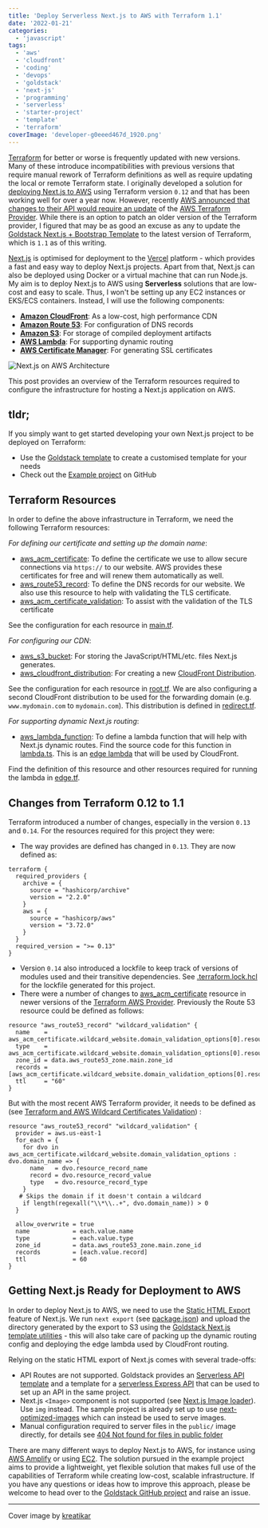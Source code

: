 ```yaml
---
title: 'Deploy Serverless Next.js to AWS with Terraform 1.1'
date: '2022-01-21'
categories:
  - 'javascript'
tags:
  - 'aws'
  - 'cloudfront'
  - 'coding'
  - 'devops'
  - 'goldstack'
  - 'next-js'
  - 'programming'
  - 'serverless'
  - 'starter-project'
  - 'template'
  - 'terraform'
coverImage: 'developer-g0eeed467d_1920.png'
---
```


[Terraform](https://www.terraform.io/) for better or worse is frequently updated with new versions. Many of these introduce incompatibilities with previous versions that require manual rework of Terraform definitions as well as require updating the local or remote Terraform state. I originally developed a solution for [deploying Next.js to AWS](https://maxrohde.com/2021/01/30/deploy-next-js-to-aws/) using Terraform version `0.12` and that has been working well for over a year now. However, recently [AWS announced that changes to their API would require an update](https://github.com/goldstack/goldstack/issues/57) of the [AWS Terraform Provider](https://registry.terraform.io/providers/hashicorp/aws/latest/docs). While there is an option to patch an older version of the Terraform provider, I figured that may be as good an excuse as any to update the [Goldstack Next.js + Bootstrap Template](https://goldstack.party/templates/nextjs-bootstrap) to the latest version of Terraform, which is `1.1` as of this writing.

[Next.js](https://nextjs.org/) is optimised for deployment to the [Vercel](https://vercel.com/) platform - which provides a fast and easy way to deploy Next.js projects. Apart from that, Next.js can also be deployed using Docker or a virtual machine that can run Node.js. My aim is to deploy Next.js to AWS using **Serverless** solutions that are low-cost and easy to scale. Thus, I won't be setting up any EC2 instances or EKS/ECS containers. Instead, I will use the following components:

- [**Amazon CloudFront**](https://aws.amazon.com/cloudfront/): As a low-cost, high performance CDN
- [**Amazon Route 53**](https://aws.amazon.com/route53/): For configuration of DNS records
- [**Amazon S3**](https://aws.amazon.com/s3/): For storage of compiled deployment artifacts
- [**AWS Lambda**](https://aws.amazon.com/lambda/): For supporting dynamic routing
- [**AWS Certificate Manager**](https://aws.amazon.com/certificate-manager/): For generating SSL certificates

![Next.js on AWS Architecture](https://cdn.goldstack.party/img/202201/aws_next_js_architecture.svg)

This post provides an overview of the Terraform resources required to configure the infrastructure for hosting a Next.js application on AWS.

## tldr;

If you simply want to get started developing your own Next.js project to be deployed on Terraform:

- Use the [Goldstack template](https://goldstack.party/templates/nextjs-bootstrap) to create a customised template for your needs
- Check out the [Example project](https://github.com/mxro/nextjs_aws_terraform#readme) on GitHub

## Terraform Resources

In order to define the above infrastructure in Terraform, we need the following Terraform resources:

_For defining our certificate and setting up the domain name_:

- [aws_acm_certificate](https://registry.terraform.io/providers/hashicorp/aws/latest/docs/resources/acm_certificate): To define the certificate we use to allow secure connections via `https://` to our website. AWS provides these certificates for free and will renew them automatically as well.
- [aws_route53_record](https://registry.terraform.io/providers/hashicorp/aws/latest/docs/resources/route53_record): To define the DNS records for our website. We also use this resource to help with validating the TLS certificate.
- [aws_acm_certificate_validation](https://registry.terraform.io/providers/hashicorp/aws/latest/docs/resources/acm_certificate_validation): To assist with the validation of the TLS certificate

See the configuration for each resource in [main.tf](https://github.com/mxro/nextjs_aws_terraform/blob/master/packages/app-nextjs-bootstrap/infra/aws/main.tf).

_For configuring our CDN_:

- [aws_s3_bucket](https://registry.terraform.io/providers/hashicorp/aws/latest/docs/resources/s3_bucket): For storing the JavaScript/HTML/etc. files Next.js generates.
- [aws_cloudfront_distribution](https://registry.terraform.io/providers/hashicorp/aws/latest/docs/resources/cloudfront_distribution): For creating a new [CloudFront Distribution](https://docs.aws.amazon.com/AmazonCloudFront/latest/DeveloperGuide/distribution-working-with.html).

See the configuration for each resource in [root.tf](https://github.com/mxro/nextjs_aws_terraform/blob/master/packages/app-nextjs-bootstrap/infra/aws/root.tf). We are also configuring a second CloudFront distribution to be used for the forwarding domain (e.g. `www.mydomain.com` to `mydomain.com`). This distribution is defined in [redirect.tf](https://github.com/mxro/nextjs_aws_terraform/blob/master/packages/app-nextjs-bootstrap/infra/aws/redirect.tf).

_For supporting dynamic Next.js routing_:

- [aws_lambda_function](https://registry.terraform.io/providers/hashicorp/aws/latest/docs/resources/lambda_function): To define a lambda function that will help with Next.js dynamic routes. Find the source code for this function in [lambda.ts](https://github.com/mxro/nextjs_aws_terraform/blob/master/packages/app-nextjs-bootstrap/src/utils/routing/lambda.ts). This is an [edge lambda](https://aws.amazon.com/lambda/edge/) that will be used by CloudFront.

Find the definition of this resource and other resources required for running the lambda in [edge.tf](https://github.com/mxro/nextjs_aws_terraform/blob/master/packages/app-nextjs-bootstrap/infra/aws/edge.tf).

## Changes from Terraform 0.12 to 1.1

Terraform introduced a number of changes, especially in the version `0.13` and `0.14`. For the resources required for this project they were:

- The way provides are defined has changed in `0.13`. They are now defined as:

```hcl
terraform {
  required_providers {
    archive = {
      source = "hashicorp/archive"
      version = "2.2.0"
    }
    aws = {
      source = "hashicorp/aws"
      version = "3.72.0"
    }
  }
  required_version = ">= 0.13"
}
```

- Version `0.14` also introduced a lockfile to keep track of versions of modules used and their transitive dependencies. See [.terraform.lock.hcl](https://github.com/mxro/nextjs_aws_terraform/blob/master/packages/app-nextjs-bootstrap/infra/aws/.terraform.lock.hcl) for the lockfile generated for this project.
- There were a number of changes to [aws_acm_certificate](https://registry.terraform.io/providers/hashicorp/aws/latest/docs/resources/acm_certificate) resource in newer versions of the [Terraform AWS Provider](https://registry.terraform.io/providers/hashicorp/aws/latest). Previously the Route 53 resource could be defined as follows:

```hcl
resource "aws_route53_record" "wildcard_validation" {
  name    = aws_acm_certificate.wildcard_website.domain_validation_options[0].resource_record_name
  type    = aws_acm_certificate.wildcard_website.domain_validation_options[0].resource_record_type
  zone_id = data.aws_route53_zone.main.zone_id
  records = [aws_acm_certificate.wildcard_website.domain_validation_options[0].resource_record_value]
  ttl     = "60"
}
```

But with the most recent AWS Terraform provider, it needs to be defined as (see [Terraform and AWS Wildcard Certificates Validation](https://renehernandez.io/snippets/terraform-and-aws-wildcard-certificates-validation/)) :

```hcl
resource "aws_route53_record" "wildcard_validation" {
  provider = aws.us-east-1
  for_each = {
    for dvo in aws_acm_certificate.wildcard_website.domain_validation_options : dvo.domain_name => {
      name   = dvo.resource_record_name
      record = dvo.resource_record_value
      type   = dvo.resource_record_type
    }
   # Skips the domain if it doesn't contain a wildcard
    if length(regexall("\\*\\..+", dvo.domain_name)) > 0
  }

  allow_overwrite = true
  name            = each.value.name
  type            = each.value.type
  zone_id         = data.aws_route53_zone.main.zone_id
  records         = [each.value.record]
  ttl             = 60
}
```

## Getting Next.js Ready for Deployment to AWS

In order to deploy Next.js to AWS, we need to use the [Static HTML Export](https://nextjs.org/docs/advanced-features/static-html-export) feature of Next.js. We run `next export` (see [package.json](https://github.com/mxro/nextjs_aws_terraform/blob/master/packages/app-nextjs-bootstrap/package.json#L8)) and upload the directory generated by the export to S3 using the [Goldstack Next.js template utilities](https://www.npmjs.com/package/@goldstack/template-nextjs) - this will also take care of packing up the dynamic routing config and deploying the edge lambda used by CloudFront routing.

Relying on the static HTML export of Next.js comes with several trade-offs:

- API Routes are not supported. Goldstack provides an [Serverless API template](https://goldstack.party/templates/lambda-api) and a template for a [serverless Express API](https://goldstack.party/templates/express-lambda) that can be used to set up an API in the same project.
- Next.js `<Image>` component is not supported (see [Next.js Image loader](https://nextjs.org/docs/basic-features/image-optimization#loader)). Use `img` instead. The sample project is already set up to use [next-optimized-images](https://github.com/cyrilwanner/next-optimized-images) which can instead be used to serve images.
- Manual configuration required to server files in the `public/` image directly, for details see [404 Not found for files in public folder](https://docs.goldstack.party/docs/modules/app-nextjs#404-not-found-for-files-in-public-folder-1)

There are many different ways to deploy Next.js to AWS, for instance using [AWS Amplify](https://dev.to/aws/deploy-a-next-js-app-to-aws-amplify-3571) or using [EC2](https://medium.com/today-i-solved/how-to-deploy-next-js-on-aws-ec2-with-ssl-https-7980ec6fe8d3). The solution pursued in the example project aims to provide a lightweight, yet flexible solution that makes full use of the capabilities of Terraform while creating low-cost, scalable infrastructure. If you have any questions or ideas how to improve this approach, please be welcome to head over to the [Goldstack GitHub project](https://github.com/goldstack/goldstack#readme) and raise an issue.

---

Cover image by [kreatikar](https://pixabay.com/illustrations/developer-programmer-technology-3461405/)

